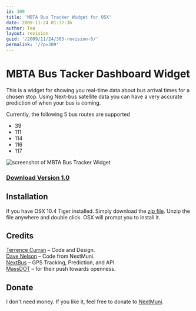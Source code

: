 ```yaml
---
id: 309
title: 'MBTA Bus Tracker Widget for OSX'
date: 2009-11-24 01:37:36
author: Tea
layout: revision
guid: '/2009/11/24/303-revision-6/'
permalink: '/?p=309'
---
```


# MBTA Bus Tacker Dashboard Widget

This is a widget for showing you real-time data about bus arrival times for a chosen stop. Using Next-bus satellite data you can have a very accurate prediction of when your bus is coming.

Currently, the following 5 bus routes are supported

- 39
- 111
- 114
- 116
- 117

![screenshot of MBTA Bus Tracker Widget](/apps/mbta/bustracker/mbtabustracker_screenshot.png)

### [Download Version 1.0](/apps/mbta/bustracker/MBTABusTracker.zip)

## Installation

If you have OSX 10.4 Tiger installed. Simply download the [zip file](/apps/mbta/bustracker/MBTABusTracker.zip). Unzip the file anywhere and double click. OSX will prompt you to install it.

## Credits

[Terrence Curran](http://www.wirelust.com) – Code and Design.  
[Dave Nelson](http://www.opt-shift.com) – Code from NextMuni.  
[NextBus](http://www.nextbus.com) – GPS Tracking, Prediction, and API.  
[MassDOT](http://www.eot.state.ma.us/developers/) – for their push towards openness.

## Donate

I don't need money. If you like it, feel free to donate to [NextMuni](http://www.opt-shift.com).